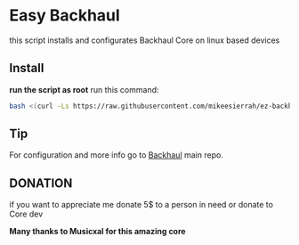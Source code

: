 # Easy Backhaul
this script installs and configurates Backhaul Core on linux based devices

## Install

**run the script as root**
run this command:
```bash
bash <(curl -Ls https://raw.githubusercontent.com/mikeesierrah/ez-backhaul/main/ez-backhaul.sh)
```

## Tip
For configuration and more info go to [Backhaul](https://github.com/Musixal/Backhaul) main repo.

## DONATION
if you want to appreciate me donate 5$ to a person in need or donate to Core dev

**Many thanks to Musicxal for this amazing core**